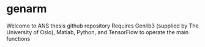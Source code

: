 # genarm
Welcome to ANS thesis github repository
Requires Genlib3 (supplied by The University of Oslo), Matlab, Python, and TensorFlow to operate the main functions
